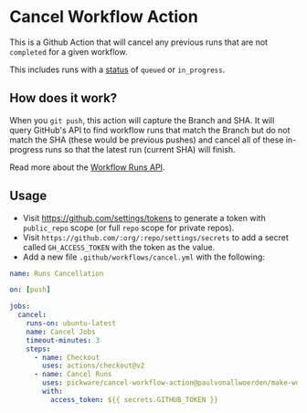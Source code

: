 # Cancel Workflow Action

This is a Github Action that will cancel any previous runs that are not `completed` for a given workflow.

This includes runs with a [status](https://developer.github.com/v3/checks/runs/#parameters-1) of `queued` or `in_progress`.

## How does it work?

When you `git push`, this action will capture the Branch and SHA. It will query GitHub's API to find workflow runs that match the Branch but do not match the SHA (these would be previous pushes) and cancel all of these in-progress runs so that the latest run (current SHA) will finish.

Read more about the [Workflow Runs API](https://developer.github.com/v3/actions/workflow_runs/).

## Usage

- Visit https://github.com/settings/tokens to generate a token with `public_repo` scope (or full `repo` scope for private repos).
- Visit `https://github.com/:org/:repo/settings/secrets` to add a secret called `GH_ACCESS_TOKEN` with the token as the value.
- Add a new file `.github/workflows/cancel.yml` with the following:

```yml
name: Runs Cancellation

on: [push]

jobs:
  cancel:
    runs-on: ubuntu-latest
    name: Cancel Jobs
    timeout-minutes: 3
    steps:
      - name: Checkout
        uses: actions/checkout@v2
      - name: Cancel Runs
        uses: pickware/cancel-workflow-action@paulvonallwoerden/make-workflow-id-dynamic
        with:
          access_token: ${{ secrets.GITHUB_TOKEN }}

```
